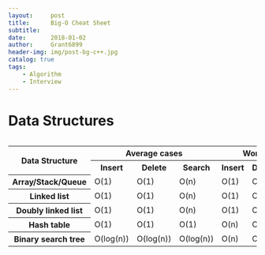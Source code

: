 ```yaml
---
layout:		post
title:		Big-O Cheat Sheet
subtitle:
date:		2018-01-02
author: 	Grant6899
header-img: img/post-bg-c++.jpg
catalog: true
tags:
    - Algorithm
    - Interview
---
```


# Data Structures

<table align="left">
	<tr>
    <th rowspan="2">Data Structure</th>
    <th colspan="3">Average cases</th>
    <th colspan="3">Worst cases</th>
    </tr>
	<tr>
    	<th>Insert</th>
    	<th>Delete</th>
        <th>Search</th>
        <th>Insert</th>
        <th>Delete</th>
        <th>Search</th>
  	</tr>
  	<tr>
    	<th>Array/Stack/Queue</th>
        <td>O(1)</td>
        <td>O(1)</td>
        <td>O(n)</td>
        <td>O(1)</td>
        <td>O(1)</td>
        <td>O(n)</td>
  	</tr>
  	<tr>
    	<th>Linked list</th>
        <td>O(1)</td>
        <td>O(1)</td>
        <td>O(n)</td>
        <td>O(1)</td>
        <td>O(1)</td>
        <td>O(n)</td>
  	</tr>
  	<tr>
    	<th>Doubly linked list</th>
        <td>O(1)</td>
        <td>O(1)</td>
        <td>O(n)</td>
        <td>O(1)</td>
        <td>O(1)</td>
        <td>O(n)</td>
  	</tr>
  	<tr>
    	<th>Hash table</th>
        <td>O(1)</td>
        <td>O(1)</td>
        <td>O(1)</td>
        <td>O(n)</td>
        <td>O(n)</td>
        <td>O(n)</td>
  	</tr>    
  	<tr>
    	<th>Binary search tree</th>
        <td>O(log(n))</td>
        <td>O(log(n))</td>
        <td>O(log(n))</td>
        <td>O(n)</td>
        <td>O(n)</td>
        <td>O(n)</td>
  	</tr>    
</table>
